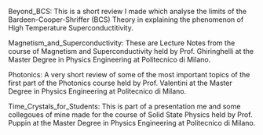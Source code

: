 Beyond_BCS: This is a short review I made which analyse the limits of the Bardeen-Cooper-Shriffer (BCS) Theory in explaining the phenomenon of High Temperature Superconductitivity.

Magnetism_and_Superconductivity: These are Lecture Notes from the course of Magnetism and Superconductivity held by Prof. Ghiringhelli at the Master Degree in Physics Engineering at Politecnico di Milano.

Photonics: A very short review of some of the most important topics of the first part of the Photonics course held by  Prof. Valentini at the Master Degree in Physics Engineering at Politecnico di Milano.

Time_Crystals_for_Students: This is part of a presentation me and some collegoues of mine made for the course of Solid State Physics held by Prof. Puppin at the Master Degree in Physics Engineering at Politecnico di Milano.
